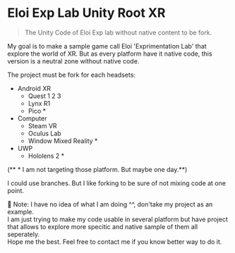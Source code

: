 # Eloi Exp Lab Unity Root XR

> The Unity Code of Eloi Exp lab without native content to be fork.

My goal is to make a sample game call Eloi 'Exprimentation Lab' that explore the world of XR.
But as every platform have it native code, this version is a neutral zone without native code.

The project must be fork for each headsets: 
- Android XR
  - Quest 1 2 3
  - Lynx R1
  - Pico *
- Computer
   - Steam VR
   - Oculus Lab
   - Window Mixed Reality *
 - UWP
   - Hololens 2 *

(** * I am not targeting those platform. But maybe one day.**)
       
I could use branches. But I like forking to be sure of not mixing code at one point.  

🚨 Note: I have no idea of what I am doing ^^, don'take my project as an example.  
I am just trying to make my code usable in several platform but have project that allows to explore more specitic and native sample of them all seperately.  
Hope me the best. Feel free to contact me if you know better way to do it.  


